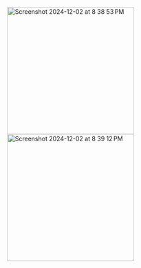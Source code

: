 <img width="295" alt="Screenshot 2024-12-02 at 8 38 53 PM" src="https://github.com/user-attachments/assets/a4caf741-ee1b-4d26-965f-e498cce12b5f">
<img width="295" alt="Screenshot 2024-12-02 at 8 39 12 PM" src="https://github.com/user-attachments/assets/523bf4d9-48b7-4bf8-99f7-bfaaeb033ba1">
